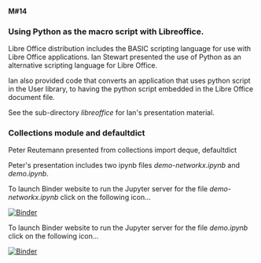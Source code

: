 #### M#14


### Using Python as the macro script with Libreoffice.

Libre Office distribution includes the BASIC scripting language for use with
Libre Office applications. Ian Stewart presented the use of Python as an 
alternative scripting language for Libre Office.

Ian also provided code that converts an application that uses python script in 
the User library, to having the python script embedded in the Libre Office 
document file.

See the sub-directory *libreoffice* for Ian's presentation material. 


### Collections module and defaultdict

Peter Reutemann presented from collections import deque, defaultdict

Peter's presentation includes two ipynb files *demo-networkx.ipynb* and 
*demo.ipynb*. 

To launch Binder website to run the Jupyter server for the file
*demo-networkx.ipynb* click on the following icon...

[![Binder](https://mybinder.org/badge_logo.svg)](https://mybinder.org/v2/gh/HamPUG/meetings/master?filepath=2015%2F2015-04-13%2Fdemo-networkx.ipynb)

To launch Binder website to run the Jupyter server for the file
*demo.ipynb* click on the following icon...

[![Binder](https://mybinder.org/badge_logo.svg)](https://mybinder.org/v2/gh/HamPUG/meetings/master?filepath=2015%2F2015-04-13%2Fdemo.ipynb)
